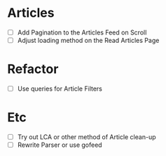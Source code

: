 # Articles
- [ ] Add Pagination to the Articles Feed on Scroll
- [ ] Adjust loading method on the Read Articles Page
# Refactor
- [ ] Use queries for Article Filters
# Etc
- [ ] Try out LCA or other method of Article clean-up
- [ ] Rewrite Parser or use gofeed
